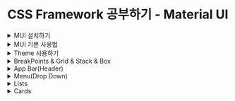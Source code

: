 # CSS Framework 공부하기 - Material UI

<details>
<summary>MUI 설치하기</summary>

> Material UI는 Google의 Material Design을 구현하는 오픈 소스 React Component 라이브러리이다.;

#### 설치 방법
```bash
npm install @mui/material @emotion/react @emotion/styled

npm install @mui/material @mui/styled-engine-sc styled-components
```
- 두 개의 설치 방법이 있지만 기본적으로 MUI 컴포넌트를 위한 스타일링을 생성할 때 사용되는 기본 스타일 라이브러리는 emotion이다.
  - 왜냐하면 SSR 환경에서 styled component를 MUI를 위한 엔진으로 사용할 때 아직 에러가 있을 수 있기 때문

```html
<link
    rel="stylesheet"
    href="https://fonts.googleapis.com/css?family=Roboto:300,400,500,700&display=swap"
/>
<style>
      * {
        font-family: "Roboto", sans-serif;
      }
    </style>
```
- 폰트는 index.html에 넣어서 적용해준다.

- 아이콘을 위한 모듈 설치
```bash
npm install @mui/icons-material
```
</details>

<details>
<summary>MUI 기본 사용법</summary>

### 버튼 사용법
![Alt text](/react/react-material-ui-app/readme_img/image.png)
- MUI에서 제공하는 버튼을 사용하고 싶은 경우 Button을 import 해서 사용하면 된다.

![Alt text](readme_img/image-1.png)
![Alt text](readme_img/image-2.png)
- variant props에 따라서 스타일링이 차이가 난다.
- variant뿐 아니라 아주 많은 props가 존재하는데 그것은 페이지 아래로 내려가보면 API에 자세히 나와있다. [...Go!](https://mui.com/material-ui/api/button/#props)

### [버튼에 아이콘](https://mui.com/material-ui/react-button/#buttons-with-icons-and-label)을 넣으려면?

### 버튼 색깔 바꾸기
![Alt text](readme_img/image-3.png)

> 커스텀 버튼을 만드려면?
>![Alt text](readme_img/image-4.png)

### TypoGraphy 사용법
- 한 번에 너무 많은 유형의 크기와 스타일을 사용하면 레이아웃이 손상될 수 있다.
- Typographic scale에는 레이아웃 그리드와 함께 잘 작동하는 제한된 유형 크기 세트가 있다.
```javascript
<Typography variant="h1" component="div" gutterBottom>
    h1. Heading
</Typography>
```
- h1 스타일을 사용하고 div 태그를 사용한다.
![Alt text](readme_img/image-5.png)

</details>

<details>
<summary>Theme 사용하기</summary>

> 테마는 구성 요소의 색상, 표면의 어두움, 그림자 수준, 잉크 요소의 적절한 불투명도 등을 지정한다. <br />
> 테마를 사용하면 앱에 일관된 톤을 적용할 수 있으며 이를 통해 비즈니스 또는 브랜드의 특정 요구 사항을 충족하기 위해 프로젝트의 모든 디자인 측면을 사용자 지정할 수 있다. <br />
> 앱 간의 일관성을 높이기 위해 밝은 테마와 어두운 테마를 선택할 수 있다. 기본적으로 구성 요소는 밝은 테마 유형을 사용한다.

### 커스텀 테마를 만들어 사용하기
![Alt text](readme_img/image-6.png)
```javascript
import { createTheme } from '@mui/material/styles';
import { green, purple } from '@mui/material/colors';

export const theme = createTheme({
  palette: {
    primary: {
      main: purple[500], 
    },
    secondary: {
      main: green[500],
    }
  }
})
```

#### 커스텀 버튼에 테마 적용
![Alt text](readme_img/image-7.png)

</details>

<details>
<summary>BreakPoints & Grid & Stack & Box</summary>

### [Breakpoints](https://mui.com/material-ui/customization/breakpoints/)를 이용한 반응형 구현하기
- 최적의 사용자 경험을 위해 MUI 인터페이스는 다양한 중단점에서 레이아웃을 조정할 수 있어야 한다.
- 중단점은 반응형으로 만들기 위해 다양한 구성 요소에서 내부적으로 사용되지만 Grid 구성 요소를 통해 응용 프로그램의 레이아웃을 제어하는 데 사용할 수도 있다.
![Alt text](readme_img/image-8.png)

#### 테마를 이용한 커스텀 breakpoint 생성
```javascript
const theme = createTheme({
  breakpoints: {
    values: {
      xs: 0,
      sm: 600,
      md: 900,
      lg: 1200,
      xl: 1536,
    }
  }
})
```

<br />

### [Grid](https://mui.com/material-ui/react-grid/#main-content)
- MUI 디자인 반응형 레이아웃 그리드는 화면 크기와 방향에 맞게 조정되어 레이아웃 전체에서 일관성을 보장한다.
![Alt text](readme_img/image-9.png)
![Alt text](readme_img/image-10.png)

<br />

### [Stack](https://mui.com/material-ui/react-stack/)
- Stack 구성 요소는 각 자식 사이에 선택적 간격 또는 구분선을 사용하여 수직 또는 수평 축을 따라 직계 자식의 레이아웃을 관리한다.
- 스택은 1차원 레이아웃과 관련된 반면 그리드는 2차원 레이아웃을 처리한다.
- 기본 방향은 자식을 세트로 쌓는 열이다.
[Title](.gitignore)

<br />

### [Box](https://mui.com/material-ui/react-box/)
- Box 구성 요소는 대부분의 CSS 유틸리티 요구 사항에 대한 래퍼 구성 요소 역할을 한다.
![Alt text](readme_img/image-12.png)

#### flex
- 이것은 flex-grow, flex-shrink 및 flex-basis가 결합된 약어이다.
- 두 번째 및 세 번째 매개변수(flex-shrink 및 flex-basis)는 선택 사항이다.
- 기본값은 0 1 auto이지만 flex: 5;와 같이 단일 숫자 값으로 설정하면 flex-basis가 0%로 변경되므로 flex-grow: 5를 설정하는 것과 같다.
- 플렉스 수축: 1; 플렉스 기반: 0%;
![Alt text](readme_img/image-13.png)

</details>

<details>
<summary>App Bar(Header)</summary>

> 상단 앱 바는 현재 화면과 관련된 콘텐츠 및 작업을 제공한다. 브랜딩, 화면 제목, 탐색 및 작업에 사용된다.;

[AppBar](https://mui.com/material-ui/react-app-bar/#main-content)

```javascript
// Example
<Box sx={{ flexGrow: 1 }}>
  <AppBar position="static">
    <Toolbar>
      <IconButton
        size="large"
        edge="start"
        color="inherit"
        aria-label="menu"
        sx={{ mr: 2 }}
      >
        <MenuIcon />
      </IconButton>
      <Typography variant="h6" component="div" sx={{ flexGrow: 1 }}>
        News
      </Typography>
      <Button color="inherit">Login</Button>
    </Toolbar>
  </AppBar>
</Box>
```
</details>

<details>
<summary>Menu(Drop Down)</summary>

### Avatar 클릭 시 Drop Down 메뉴 보여주기
![Alt text](readme_img/image-14.png)

```javascript
import * as React from 'react';
import Button from '@mui/material/Button';
import Menu from '@mui/material/Menu';
import MenuItem from '@mui/material/MenuItem';

export default function PositionedMenu() {
  const [anchorEl, setAnchorEl] = React.useState(null);
  const open = Boolean(anchorEl);
  const handleClick = (event) => {
    setAnchorEl(event.currentTarget);
  };
  const handleClose = () => {
    setAnchorEl(null);
  };

  return (
    <div>
      <Button
        id="demo-positioned-button"
        aria-controls={open ? 'demo-positioned-menu' : undefined}
        aria-haspopup="true"
        aria-expanded={open ? 'true' : undefined}
        onClick={handleClick}
      >
        Dashboard
      </Button>
      <Menu
        id="demo-positioned-menu"
        aria-labelledby="demo-positioned-button"
        anchorEl={anchorEl}
        open={open}
        onClose={handleClose}
        anchorOrigin={{
          vertical: 'top',
          horizontal: 'left',
        }}
        transformOrigin={{
          vertical: 'top',
          horizontal: 'left',
        }}
      >
        <MenuItem onClick={handleClose}>Profile</MenuItem>
        <MenuItem onClick={handleClose}>My account</MenuItem>
        <MenuItem onClick={handleClose}>Logout</MenuItem>
      </Menu>
    </div>
  );
}
```

#### Menu 컴포넌트에 Open Prop을 true로 만들어주면 메뉴가 나오게 된다.
![Alt text](readme_img/image-15.png)

</details>

<details>
<summary>Lists</summary>

### [List](https://mui.com/material-ui/react-list/#main-content)
- 목록은 연속적인 텍스트 또는 이미지 그룹이다. 아이콘과 텍스트로 표시되는 기본 및 추가 작업을 포함하는 항목으로 구성된다.

```javascript
// Example

export default function BasicList() {
  return (
    <Box sx={{ width: '100%', maxWidth: 360, bgcolor: 'background.paper' }}>
      <nav aria-label="main mailbox folders">
        <List>
          <ListItem disablePadding>
            <ListItemButton>
              <ListItemIcon>
                <InboxIcon />
              </ListItemIcon>
              <ListItemText primary="Inbox" />
            </ListItemButton>
          </ListItem>
          <ListItem disablePadding>
            <ListItemButton>
              <ListItemIcon>
                <DraftsIcon />
              </ListItemIcon>
              <ListItemText primary="Drafts" />
            </ListItemButton>
          </ListItem>
        </List>
      </nav>
      <Divider />
      <nav aria-label="secondary mailbox folders">
        <List>
          <ListItem disablePadding>
            <ListItemButton>
              <ListItemText primary="Trash" />
            </ListItemButton>
          </ListItem>
          <ListItem disablePadding>
            <ListItemButton component="a" href="#simple-list">
              <ListItemText primary="Spam" />
            </ListItemButton>
          </ListItem>
        </List>
      </nav>
    </Box>
  );
}
```

</details>

<details>
<summary>Cards</summary>

### [Card](https://mui.com/material-ui/react-card/#main-content) 컴포넌트 추가하기
```javascript
// Example
export default function RecipeReviewCard() {
  const [expanded, setExpanded] = React.useState(false);

  const handleExpandClick = () => {
    setExpanded(!expanded);
  };

  return (
    <Card sx={{ maxWidth: 345 }}>
      <CardHeader
        avatar={
          <Avatar sx={{ bgcolor: red[500] }} aria-label="recipe">
            R
          </Avatar>
        }
        action={
          <IconButton aria-label="settings">
            <MoreVertIcon />
          </IconButton>
        }
        title="Shrimp and Chorizo Paella"
        subheader="September 14, 2016"
      />
      <CardMedia
        component="img"
        height="194"
        image="/static/images/cards/paella.jpg"
        alt="Paella dish"
      />
      <CardContent>
        <Typography variant="body2" color="text.secondary">
          This impressive paella is a perfect party dish and a fun meal to cook
          together with your guests. Add 1 cup of frozen peas along with the mussels,
          if you like.
        </Typography>
      </CardContent>
      <CardActions disableSpacing>
        <IconButton aria-label="add to favorites">
          <FavoriteIcon />
        </IconButton>
        <IconButton aria-label="share">
          <ShareIcon />
        </IconButton>
        <ExpandMore
          expand={expanded}
          onClick={handleExpandClick}
          aria-expanded={expanded}
          aria-label="show more"
        >
          <ExpandMoreIcon />
        </ExpandMore>
      </CardActions>
      <Collapse in={expanded} timeout="auto" unmountOnExit>
        <CardContent>
          <Typography paragraph>Method:</Typography>
          <Typography paragraph>
            Heat 1/2 cup of the broth in a pot until simmering, add saffron and set
            aside for 10 minutes.
          </Typography>
          <Typography paragraph>
            Heat oil in a (14- to 16-inch) paella pan or a large, deep skillet over
            medium-high heat. Add chicken, shrimp and chorizo, and cook, stirring
            occasionally until lightly browned, 6 to 8 minutes. Transfer shrimp to a
            large plate and set aside, leaving chicken and chorizo in the pan. Add
            pimentón, bay leaves, garlic, tomatoes, onion, salt and pepper, and cook,
            stirring often until thickened and fragrant, about 10 minutes. Add
            saffron broth and remaining 4 1/2 cups chicken broth; bring to a boil.
          </Typography>
          <Typography paragraph>
            Add rice and stir very gently to distribute. Top with artichokes and
            peppers, and cook without stirring, until most of the liquid is absorbed,
            15 to 18 minutes. Reduce heat to medium-low, add reserved shrimp and
            mussels, tucking them down into the rice, and cook again without
            stirring, until mussels have opened and rice is just tender, 5 to 7
            minutes more. (Discard any mussels that don&apos;t open.)
          </Typography>
          <Typography>
            Set aside off of the heat to let rest for 10 minutes, and then serve.
          </Typography>
        </CardContent>
      </Collapse>
    </Card>
  );
}

```

</details>